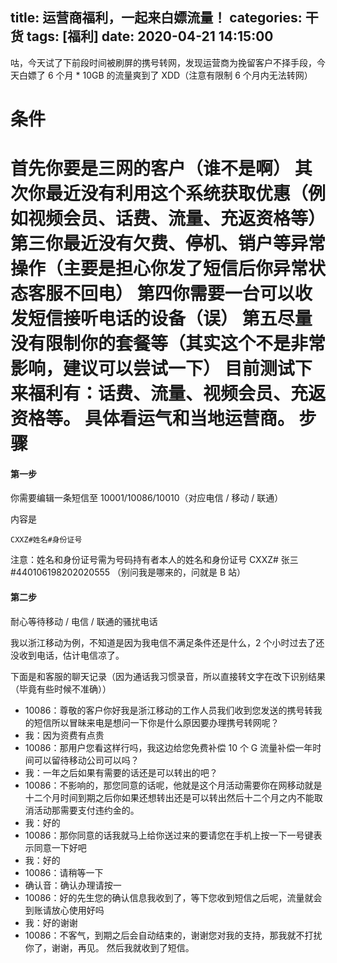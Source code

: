 title: 运营商福利，一起来白嫖流量！
categories: 干货
tags: [福利]
date: 2020-04-21 14:15:00
---
咕，今天试了下前段时间被刷屏的携号转网，发现运营商为挽留客户不择手段，今天白嫖了 6 个月 * 10GB 的流量爽到了 XDD（注意有限制 6 个月内无法转网）

条件
===
首先你要是三网的客户（谁不是啊）
其次你最近没有利用这个系统获取优惠（例如视频会员、话费、流量、充返资格等）
第三你最近没有欠费、停机、销户等异常操作（主要是担心你发了短信后你异常状态客服不回电）
第四你需要一台可以收发短信接听电话的设备（误）
第五尽量没有限制你的套餐等（其实这个不是非常影响，建议可以尝试一下）
目前测试下来福利有：话费、流量、视频会员、充返资格等。 具体看运气和当地运营商。
步骤
===
#### 第一步
你需要编辑一条短信至 10001/10086/10010（对应电信 / 移动 / 联通）

内容是
```
CXXZ#姓名#身份证号
```
注意：姓名和身份证号需为号码持有者本人的姓名和身份证号
CXXZ# 张三 #440106198202020555
（别问我是哪来的，问就是 B 站）

#### 第二步
耐心等待移动 / 电信 / 联通的骚扰电话

我以浙江移动为例，不知道是因为我电信不满足条件还是什么，2 个小时过去了还没收到电话，估计电信凉了。

下面是和客服的聊天记录（因为通话我习惯录音，所以直接转文字在改下识别结果（毕竟有些时候不准确））

- 10086：尊敬的客户你好我是浙江移动的工作人员我们收到您发送的携号转我的短信所以冒昧来电是想问一下你是什么原因要办理携号转网呢？
- 我：因为资费有点贵
- 10086：那用户您看这样行吗，我这边给您免费补偿 10 个 G 流量补偿一年时间可以留待移动公司可以吗？
- 我：一年之后如果有需要的话还是可以转出的吧？
- 10086：不影响的，那您同意的话呢，他就是这个月活动需要你在网移动就是十二个月时间到期之后你如果还想转出还是可以转出然后十二个月之内不能取消活动那需要支付违约金的。
- 我：好的
- 10086：那你同意的话我就马上给你送过来的要请您在手机上按一下一号键表示同意一下好吧
- 我：好的
- 10086：请稍等一下
- 确认音：确认办理请按一
- 10086：好的先生您的确认信息我收到了，等下您收到短信之后呢，流量就会到账请放心使用好吗
- 我：好的谢谢
- 10086：不客气，到期之后会自动结束的，谢谢您对我的支持，那我就不打扰你了，谢谢，再见。
然后我就收到了短信。
